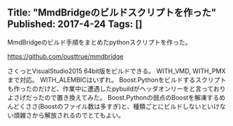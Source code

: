 Title: "MmdBridgeのビルドスクリプトを作った"
Published: 2017-4-24
Tags: []
---

MmdBridgeのビルド手順をまとめたpythonスクリプトを作った。

https://github.com/ousttrue/mmdbridge


さくっとVisualStudio2015 64bit版をビルドできる。
WITH_VMD, WITH_PMXまで対応。
WITH_ALEMBICはいずれ。
Boost.Pythonをビルドするスクリプトも作ったのだけど、作業中に遭遇したpybuildがヘッダオンリーをと言っておりよさげだったので置き換えてみた。
Boost.Pythonの弱点のBoostを解凍するめんどくささ(Boostのファイル数は多すぎ)と、種類ごとにビルドしないといけない煩雑さから解放されるのでとてもよい。
